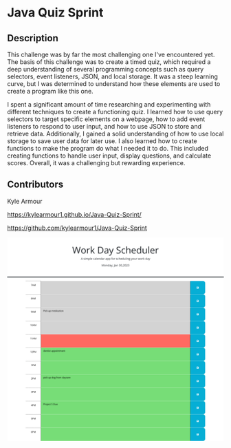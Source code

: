 # Java Quiz Sprint

## Description

This challenge was by far the most challenging one I've encountered yet. The basis of this challenge was to create a timed quiz, which required a deep understanding of several programming concepts such as query selectors, event listeners, JSON, and local storage. It was a steep learning curve, but I was determined to understand how these elements are used to create a program like this one.

I spent a significant amount of time researching and experimenting with different techniques to create a functioning quiz. I learned how to use query selectors to target specific elements on a webpage, how to add event listeners to respond to user input, and how to use JSON to store and retrieve data. Additionally, I gained a solid understanding of how to use local storage to save user data for later use. I also learned how to create functions to make the program do what I needed it to do. This included creating functions to handle user input, display questions, and calculate scores. Overall, it was a challenging but rewarding experience.

## Contributors


Kyle Armour

https://kylearmour1.github.io/Java-Quiz-Sprint/

https://github.com/kylearmour1/Java-Quiz-Sprint


![image](./assets/screenshot.png)